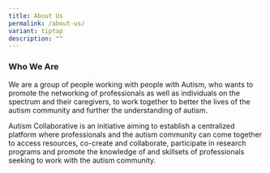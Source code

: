```yaml
---
title: About Us
permalink: /about-us/
variant: tiptap
description: ""
---
```

<h3><strong>Who We Are</strong></h3>
<p>We are a group of people working with people with Autism, who wants to
promote the networking of professionals as well as individuals on the spectrum
and their caregivers, to work together to better the lives of the autism
community and further the understanding of autism.</p>
<p>Autism Collaborative is an initiative aiming to establish a centralized
platform where professionals and the autism community can come together
to access resources, co-create and collaborate, participate in research
programs and promote the knowledge of and skillsets of professionals seeking
to work with the autism community.</p>